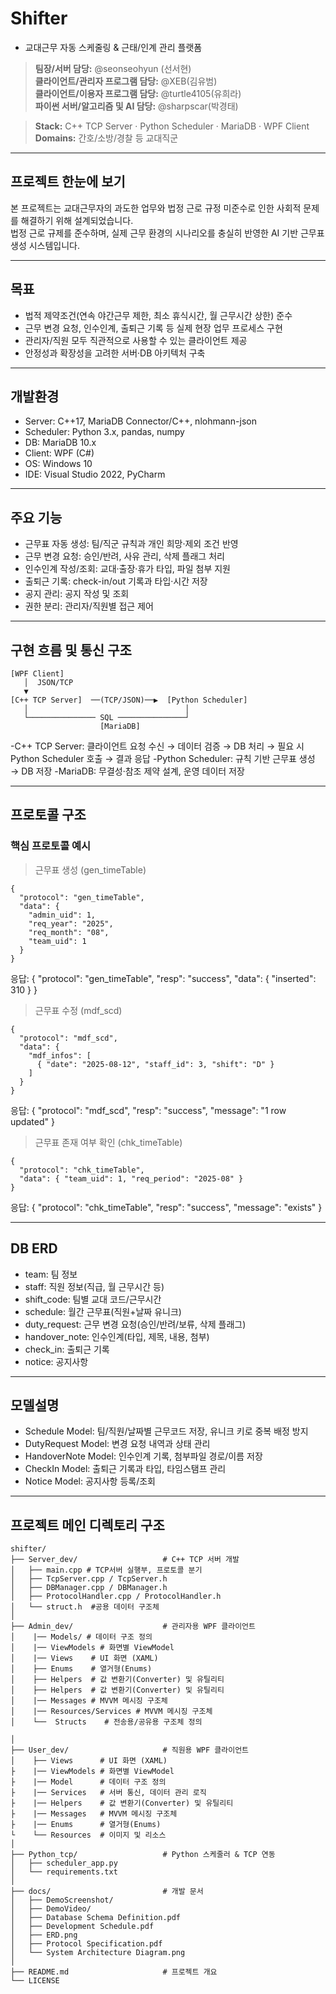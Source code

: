 # Shifter  
 - 교대근무 자동 스케줄링 & 근태/인계 관리 플랫폼

> **팀장/서버 담당:** @seonseohyun (선서현)  
> **클라이언트/관리자 프로그램 담당:** @XEB(김유범)  
> **클라이언트/이용자 프로그램 담당:** @turtle4105(유희라)    
> **파이썬 서버/알고리즘 및 AI 담당:** @sharpscar(박경태)  


> **Stack:** C++ TCP Server · Python Scheduler · MariaDB · WPF Client  
> **Domains:** 간호/소방/경찰 등 교대직군

---

##  프로젝트 한눈에 보기

본 프로젝트는 교대근무자의 과도한 업무와 법정 근로 규정 미준수로 인한 사회적 문제를 해결하기 위해 설계되었습니다.  
법정 근로 규제를 준수하며, 실제 근무 환경의 시나리오를 충실히 반영한 AI 기반 근무표 생성 시스템입니다.

---
## 목표

- 법적 제약조건(연속 야간근무 제한, 최소 휴식시간, 월 근무시간 상한) 준수
- 근무 변경 요청, 인수인계, 출퇴근 기록 등 실제 현장 업무 프로세스 구현
- 관리자/직원 모두 직관적으로 사용할 수 있는 클라이언트 제공
- 안정성과 확장성을 고려한 서버·DB 아키텍처 구축
---
## 개발환경

- Server: C++17, MariaDB Connector/C++, nlohmann-json
- Scheduler: Python 3.x, pandas, numpy
- DB: MariaDB 10.x
- Client: WPF (C#)
- OS: Windows 10
- IDE: Visual Studio 2022, PyCharm
---

## 주요 기능

- 근무표 자동 생성: 팀/직군 규칙과 개인 희망·제외 조건 반영
- 근무 변경 요청: 승인/반려, 사유 관리, 삭제 플래그 처리
- 인수인계 작성/조회: 교대·출장·휴가 타입, 파일 첨부 지원
- 출퇴근 기록: check-in/out 기록과 타입·시간 저장
- 공지 관리: 공지 작성 및 조회
- 권한 분리: 관리자/직원별 접근 제어
---

## 구현 흐름 및 통신 구조
```
[WPF Client]
   │  JSON/TCP
   ▼
[C++ TCP Server]  ──(TCP/JSON)──▶  [Python Scheduler]
   │                                   │
   └─────────────── SQL ───────────────┘
                    [MariaDB]
```
-C++ TCP Server: 클라이언트 요청 수신 → 데이터 검증 → DB 처리 → 필요 시 Python Scheduler 호출 → 결과 응답
-Python Scheduler: 규칙 기반 근무표 생성 → DB 저장
-MariaDB: 무결성·참조 제약 설계, 운영 데이터 저장

---
## 프로토콜 구조
### 핵심 프로토콜 예시  

>근무표 생성 (gen_timeTable)  
```
{
  "protocol": "gen_timeTable",
  "data": {
    "admin_uid": 1,
    "req_year": "2025",
    "req_month": "08",
    "team_uid": 1
  }
}
```
응답: { "protocol": "gen_timeTable", "resp": "success", "data": { "inserted": 310 } }
  
>근무표 수정 (mdf_scd)
```
{
  "protocol": "mdf_scd",
  "data": {
    "mdf_infos": [
      { "date": "2025-08-12", "staff_id": 3, "shift": "D" }
    ]
  }
}
```
응답: { "protocol": "mdf_scd", "resp": "success", "message": "1 row updated" }

>근무표 존재 여부 확인 (chk_timeTable)
```
{
  "protocol": "chk_timeTable",
  "data": { "team_uid": 1, "req_period": "2025-08" }
}
```
응답: { "protocol": "chk_timeTable", "resp": "success", "message": "exists" }

---
## DB ERD
 - team: 팀 정보
 - staff: 직원 정보(직급, 월 근무시간 등)
 - shift_code: 팀별 교대 코드/근무시간
 - schedule: 월간 근무표(직원+날짜 유니크)
 - duty_request: 근무 변경 요청(승인/반려/보류, 삭제 플래그)
 - handover_note: 인수인계(타입, 제목, 내용, 첨부)
 - check_in: 출퇴근 기록
 - notice: 공지사항


---
## 모델설명
 - Schedule Model: 팀/직원/날짜별 근무코드 저장, 유니크 키로 중복 배정 방지
 - DutyRequest Model: 변경 요청 내역과 상태 관리
 - HandoverNote Model: 인수인계 기록, 첨부파일 경로/이름 저장
 - CheckIn Model: 출퇴근 기록과 타입, 타임스탬프 관리
 - Notice Model: 공지사항 등록/조회

---
## 프로젝트 메인 디렉토리 구조
```
shifter/
├── Server_dev/                   # C++ TCP 서버 개발
│   ├── main.cpp # TCP서버 실행부, 프로토콜 분기
│   ├── TcpServer.cpp / TcpServer.h
│   ├── DBManager.cpp / DBManager.h
│   ├── ProtocolHandler.cpp / ProtocolHandler.h
│   └── struct.h  #공용 데이터 구조체
│
├── Admin_dev/                    # 관리자용 WPF 클라이언트
│    |── Models/ # 데이터 구조 정의
│    |── ViewModels # 화면별 ViewModel
│    |── Views    # UI 화면 (XAML)
│    ├── Enums    # 열거형(Enums)
│    ├── Helpers  # 값 변환기(Converter) 및 유틸리티
│    ├── Helpers  # 값 변환기(Converter) 및 유틸리티
│    |── Messages # MVVM 메시징 구조체
│    |── Resources/Services # MVVM 메시징 구조체
│    └──  Structs    # 전송용/공유용 구조체 정의

│
├── User_dev/                     # 직원용 WPF 클라이언트
│    ├── Views      # UI 화면 (XAML)
├    |── ViewModels # 화면별 ViewModel
├    |── Model      # 데이터 구조 정의
├    |── Services   # 서버 통신, 데이터 관리 로직
├    |── Helpers    # 값 변환기(Converter) 및 유틸리티
├    |── Messages   # MVVM 메시징 구조체
├    |── Enums      # 열거형(Enums)
└    └── Resources  # 이미지 및 리소스  
│
├── Python_tcp/                   # Python 스케줄러 & TCP 연동
│   ├── scheduler_app.py
│   └── requirements.txt
│
├── docs/                         # 개발 문서
│   ├── DemoScreenshot/
│   ├── DemoVideo/
│   ├── Database Schema Definition.pdf
│   ├── Development Schedule.pdf
│   ├── ERD.png
│   ├── Protocol Specification.pdf
│   └── System Architecture Diagram.png
│
├── README.md                     # 프로젝트 개요
└── LICENSE
```

